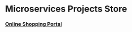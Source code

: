 # Microservices Projects Store


### [Online Shopping Portal](https://github.com/greenlearner01/microservices-projects-store/tree/master/Online-Shopping-Portal)
